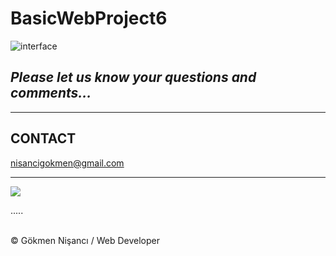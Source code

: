 # BasicWebProject6
![interface](https://user-images.githubusercontent.com/91744618/137242339-f2e0ebe6-57ed-46e6-9591-6b80fb27f24f.png)


<h2> <i> Please let us know your questions and comments... </i> </h2>
<hr>
<h2> CONTACT </h2>
<a href = "http://www.gmail.com" > nisancigokmen@gmail.com</a> <br>
<hr>
<div>
<img src="https://media3.giphy.com/media/ZDEW9Zrex2JmSL14x2/giphy.gif?cid=ecf05e47l3xbpz949n40buj02jn2bzfvaj64shxrf7dfcfcf&rid=giphy.gif&ct=g">
  
  
  
  
  
.....

</div><br>
&copy; Gökmen Nişancı / Web Developer
